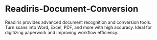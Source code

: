 # Readiris-Document-Conversion
Readiris provides advanced document recognition and conversion tools. Turn scans into Word, Excel, PDF, and more with high accuracy. Ideal for digitizing paperwork and improving workflow efficiency.
